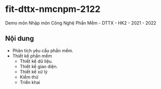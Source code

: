 # fit-dttx-nmcnpm-2122
Demo môn Nhập môn Công Nghệ Phần Mềm - DTTX - HK2 - 2021 - 2022

## Nội dung
- Phân tích yêu cầu phần mềm.
- Thiết kế phần mềm
  - Thiết kế dữ liệu.
  - Thiết kế giao diện.
  - Thiết kế xử lý
  - Kiểm thử
  - Triển khai
